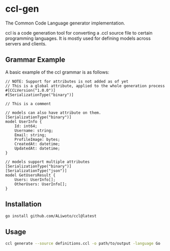 # ccl-gen
The Common Code Language generator implementation.

ccl is a code generation tool for converting a .ccl source file to certain programming languages. It is mostly used for defining models across servers and clients.

## Grammar Example

A basic example of the ccl grammar is as follows:

```ccl
// NOTE: Support for attributes is not added as of yet
// This is a global attribute, applied to the whole generation process
#[CCLVersion("1.0.0")]
#[SerializationType("binary")]

// This is a comment

// models can also have attribute on them.
[SerializationType("binary")]
model UserInfo {
    Id: int64;
    Username: string;
    Email: string;
    ProfileImage: bytes;
    CreatedAt: datetime;
    UpdatedAt: datetime;
}

// models support multiple attributes
[SerializationType("binary")]
[SerializationType("json")]
model GetUsersResult {
    Users: UserInfo[];
    OtherUsers: UserInfo[];
}
```


## Installation
```bash
go install github.com/ALiwoto/ccl@latest
```

## Usage
```bash
ccl generate --source definitions.ccl -o path/to/output -language Go
```
